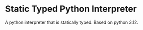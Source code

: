 # Static Typed Python Interpreter
A python interpreter that is statically typed. Based on python 3.12.

